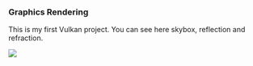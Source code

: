 ### Graphics Rendering

This is my first Vulkan project. You can see here skybox, reflection and refraction. 

![]("/screenshot_image.png"?raw=true)
